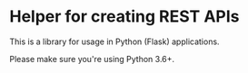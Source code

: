 Helper for creating REST APIs
=============================

This is a library for usage in Python (Flask) applications.

Please make sure you're using Python 3.6+.
